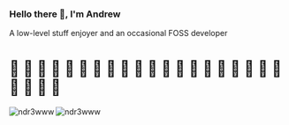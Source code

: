 <h3 align="left">Hello there 👋, I'm Andrew</h3>
<p align="left">A low-level stuff enjoyer and an occasional FOSS developer</p>
<h1 align="left">👾 👾 👾 👾 👾 👾 👾 👾 👾 👾 👾 👾 👾 👾 👾 👾 👾 👾 👾 👾 👾 👾 👾 👾 </h1>

<!-- Most used languages -->
<img align="left" src="https://github-readme-stats-ndr3wwws-projects.vercel.app/api/top-langs/?username=ndr3www&show_icons=true&theme=tokyonight&langs_count=10&layout=compact" alt="ndr3www" />

<!-- Stats -->
<img align="left" src="https://github-readme-stats-ndr3wwws-projects.vercel.app/api?username=ndr3www&show_icons=true&theme=tokyonight&hide_rank=true&include_all_commits=true" alt="ndr3www" />
